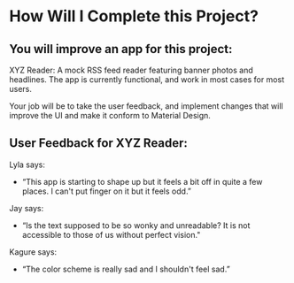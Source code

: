 # How Will I Complete this Project?
## You will improve an app for this project:

XYZ Reader: A mock RSS feed reader featuring banner photos and headlines.
The app is currently functional, and work in most cases for most users.

Your job will be to take the user feedback, and implement changes that will improve the UI and make it conform to Material Design.

## User Feedback for XYZ Reader:

Lyla says:

* “This app is starting to shape up but it feels a bit off in quite a few places. I can't put finger on it but it feels odd.”

Jay says:

* “Is the text supposed to be so wonky and unreadable? It is not accessible to those of us without perfect vision."

Kagure says:

* “The color scheme is really sad and I shouldn't feel sad.”